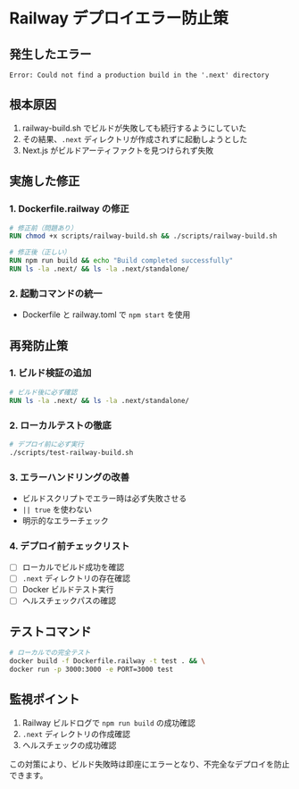 # Railway デプロイエラー防止策

## 発生したエラー
```
Error: Could not find a production build in the '.next' directory
```

## 根本原因
1. railway-build.sh でビルドが失敗しても続行するようにしていた
2. その結果、`.next` ディレクトリが作成されずに起動しようとした
3. Next.js がビルドアーティファクトを見つけられず失敗

## 実施した修正

### 1. Dockerfile.railway の修正
```dockerfile
# 修正前（問題あり）
RUN chmod +x scripts/railway-build.sh && ./scripts/railway-build.sh

# 修正後（正しい）
RUN npm run build && echo "Build completed successfully"
RUN ls -la .next/ && ls -la .next/standalone/
```

### 2. 起動コマンドの統一
- Dockerfile と railway.toml で `npm start` を使用

## 再発防止策

### 1. ビルド検証の追加
```dockerfile
# ビルド後に必ず確認
RUN ls -la .next/ && ls -la .next/standalone/
```

### 2. ローカルテストの徹底
```bash
# デプロイ前に必ず実行
./scripts/test-railway-build.sh
```

### 3. エラーハンドリングの改善
- ビルドスクリプトでエラー時は必ず失敗させる
- `|| true` を使わない
- 明示的なエラーチェック

### 4. デプロイ前チェックリスト
- [ ] ローカルでビルド成功を確認
- [ ] `.next` ディレクトリの存在確認
- [ ] Docker ビルドテスト実行
- [ ] ヘルスチェックパスの確認

## テストコマンド
```bash
# ローカルでの完全テスト
docker build -f Dockerfile.railway -t test . && \
docker run -p 3000:3000 -e PORT=3000 test
```

## 監視ポイント
1. Railway ビルドログで `npm run build` の成功確認
2. `.next` ディレクトリの作成確認
3. ヘルスチェックの成功確認

この対策により、ビルド失敗時は即座にエラーとなり、不完全なデプロイを防止できます。